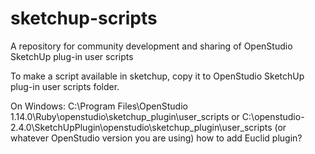 # sketchup-scripts
A repository for community development and sharing of OpenStudio SketchUp plug-in user scripts

To make a script available in sketchup, copy it to OpenStudio SketchUp plug-in user scripts folder.

On Windows: 
C:\Program Files\OpenStudio 1.14.0\Ruby\openstudio\sketchup_plugin\user_scripts
or 
C:\openstudio-2.4.0\SketchUpPlugin\openstudio\sketchup_plugin\user_scripts
(or whatever OpenStudio version you are using)
how to add Euclid plugin?
